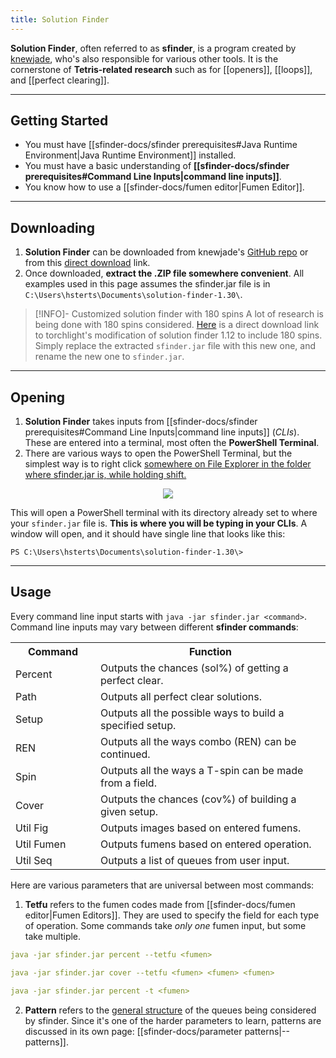 ```yaml
---
title: Solution Finder
---
```

**Solution Finder**, often referred to as **sfinder**, is a program created by [knewjade](https://gitdub.com/knewjade), who's also responsible for various other tools. It is the cornerstone of **Tetris-related research** such as for [[openers]], [[loops]], and [[perfect clearing]]. 
___
## Getting Started
- You must have [[sfinder-docs/sfinder prerequisites#Java Runtime Environment|Java Runtime Environment]] installed.
- You must have a basic understanding of **[[sfinder-docs/sfinder prerequisites#Command Line Inputs|command line inputs]]**.
- You know how to use a [[sfinder-docs/fumen editor|Fumen Editor]].
___
## Downloading
1. **Solution Finder** can be downloaded from knewjade's [GitHub repo](https://github.com/knewjade/solution-finder) or from this [direct download](https://github.com/knewjade/solution-finder/releases/download/v1.30/solution-finder-1.30.zip) link.
2. Once downloaded, **extract the .ZIP file somewhere convenient**. All examples used in this page assumes the sfinder.jar file is in `C:\Users\hsterts\Documents\solution-finder-1.30\`.
>[!INFO]- Customized solution finder with 180 spins
>A lot of research is being done with 180 spins considered. [Here](https://cdn.discordapp.com/attachments/569730931544293395/943898698289672232/sfinder-1.12-jstris180.jar) is a direct download link to torchlight's modification of solution finder 1.12 to include 180 spins. Simply replace the extracted `sfinder.jar` file with this new one, and rename the new one to `sfinder.jar`.

___
## Opening
1. **Solution Finder** takes inputs from [[sfinder-docs/sfinder prerequisites#Command Line Inputs|command line inputs]] (*CLIs*). These are entered into a terminal, most often the **PowerShell Terminal**.
2. There are various ways to open the PowerShell Terminal, but the simplest way is to right click <u>somewhere on File Explorer in the folder where sfinder.jar is, while holding shift.</u>
<center><img src = "https://i.imgur.com/XsL6WnV.png"></center>

This will open a PowerShell terminal with its directory already set to where your `sfinder.jar` file is. **This is where you will be typing in your CLIs**. A window will open, and it should have single line that looks like this:
```
PS C:\Users\hsterts\Documents\solution-finder-1.30\>
```
___
## Usage
Every command line input starts with `java -jar sfinder.jar <command>`.
Command line inputs may vary between different **sfinder commands**:
<center><table>
	<tr>
		<th width="120px">Command</th>
		<th>Function</th>
	</tr>
	<tr>
		<td>Percent</td>
		<td>Outputs the chances (sol%) of getting a perfect clear.</td>
	</tr>
	<tr>
		<td>Path</td>
		<td>Outputs all perfect clear solutions.</td>
	</tr>
	<tr>
		<td>Setup</td>
		<td>Outputs all the possible ways to build a specified setup.</td>
	</tr>
	<tr>
		<td>REN</td>
		<td>Outputs all the ways combo (REN) can be continued.</td>
	</tr>
	<tr>
		<td>Spin</td>
		<td>Outputs all the ways a T-spin can be made from a field.</td>
	</tr>
	<tr>
		<td>Cover</td>
		<td>Outputs the chances (cov%) of building a given setup.</td>
	</tr>
	<tr>
		<td>Util Fig</td>
		<td>Outputs images based on entered fumens.</td>
	</tr>
	<tr>
		<td>Util Fumen</td>
		<td>Outputs fumens based on entered operation.</td>
	</tr>
	<tr>
		<td>Util Seq</td>
		<td>Outputs a list of queues from user input.</td>
	</tr>
</table></center>

Here are various parameters that are universal between most commands:
1. **Tetfu** refers to the fumen codes made from [[sfinder-docs/fumen editor|Fumen Editors]]. They are used to specify the field for each type of operation. Some commands take *only one* fumen input, but some take multiple.
```yaml {title="Single Fumen Input"}
java -jar sfinder.jar percent --tetfu <fumen>
```

```yaml {title="Multiple Fumen Inputs"}
java -jar sfinder.jar cover --tetfu <fumen> <fumen> <fumen>
```

```yaml {title="Shorthand for Tetfu"}
java -jar sfinder.jar percent -t <fumen>
```

2. **Pattern** refers to the <u>general structure</u> of the queues being considered by sfinder. Since it's one of the harder parameters to learn, patterns are discussed in its own page: [[sfinder-docs/parameter patterns|--patterns]].